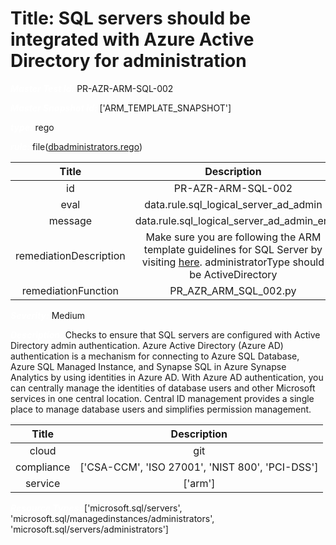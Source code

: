 



# Title: SQL servers should be integrated with Azure Active Directory for administration


***<font color="white">Master Test Id:</font>*** PR-AZR-ARM-SQL-002

***<font color="white">Master Snapshot Id:</font>*** ['ARM_TEMPLATE_SNAPSHOT']

***<font color="white">type:</font>*** rego

***<font color="white">rule:</font>*** file([dbadministrators.rego])  
  
  
  
  

|Title|Description|
| :---: | :---: |
|id|PR-AZR-ARM-SQL-002|
|eval|data.rule.sql_logical_server_ad_admin|
|message|data.rule.sql_logical_server_ad_admin_err|
|remediationDescription|Make sure you are following the ARM template guidelines for SQL Server by visiting <a href='https://docs.microsoft.com/en-us/azure/templates/microsoft.sql/2019-06-01-preview/servers/administrators' target='_blank'>here</a>. administratorType should be ActiveDirectory|
|remediationFunction|PR_AZR_ARM_SQL_002.py|


***<font color="white">Severity:</font>*** Medium

***<font color="white">Description:</font>*** Checks to ensure that SQL servers are configured with Active Directory admin authentication. Azure Active Directory (Azure AD) authentication is a mechanism for connecting to Azure SQL Database, Azure SQL Managed Instance, and Synapse SQL in Azure Synapse Analytics by using identities in Azure AD. With Azure AD authentication, you can centrally manage the identities of database users and other Microsoft services in one central location. Central ID management provides a single place to manage database users and simplifies permission management.  
  
  

|Title|Description|
| :---: | :---: |
|cloud|git|
|compliance|['CSA-CCM', 'ISO 27001', 'NIST 800', 'PCI-DSS']|
|service|['arm']|


***<font color="white">Resource Types:</font>*** ['microsoft.sql/servers', 'microsoft.sql/managedinstances/administrators', 'microsoft.sql/servers/administrators']


[dbadministrators.rego]: https://github.com/prancer-io/prancer-compliance-test/tree/master/azure/iac/dbadministrators.rego

